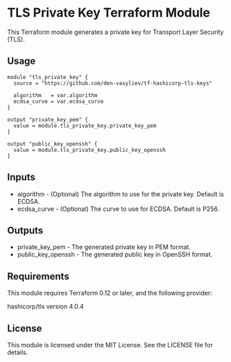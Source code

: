 # TLS Private Key Terraform Module

This Terraform module generates a private key for Transport Layer Security (TLS).

## Usage

```hcl
module "tls_private_key" {
  source = "https://github.com/den-vasyliev/tf-hashicorp-tls-keys"

  algorithm   = var.algorithm
  ecdsa_curve = var.ecdsa_curve
}

output "private_key_pem" {
  value = module.tls_private_key.private_key_pem
}

output "public_key_openssh" {
  value = module.tls_private_key.public_key_openssh
}
```
## Inputs
- algorithm - (Optional) The algorithm to use for the private key. Default is ECDSA.
- ecdsa_curve - (Optional) The curve to use for ECDSA. Default is P256.

## Outputs
- private_key_pem - The generated private key in PEM format.
- public_key_openssh - The generated public key in OpenSSH format.

## Requirements
This module requires Terraform 0.12 or later, and the following provider:

hashicorp/tls version 4.0.4

## License
This module is licensed under the MIT License. See the LICENSE file for details.